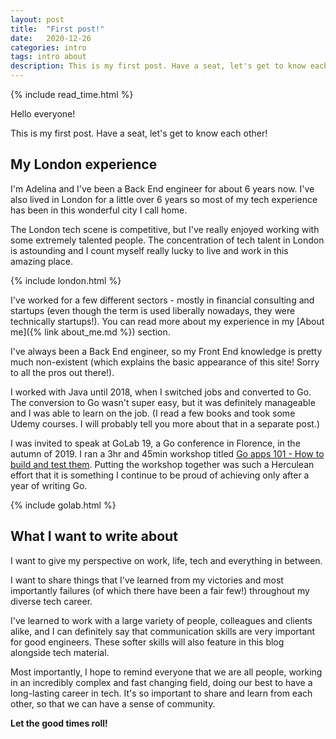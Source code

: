 ```yaml
---
layout: post
title:  "First post!"
date:   2020-12-26
categories: intro
tags: intro about
description: This is my first post. Have a seat, let's get to know each other!
---
```


{% include read_time.html %}

Hello everyone! 

This is my first post. Have a seat, let's get to know each other!

## My London experience

I'm Adelina and I've been a Back End engineer for about 6 years now. I've also lived in London for a little over 6 years so most of my tech experience has been in this wonderful city I call home. 

The London tech scene is competitive, but I've really enjoyed working with some extremely talented people. The concentration of tech talent in London is astounding and I count myself really lucky to live and work in this amazing place. 

<div> {% include london.html %}</div>

I've worked for a few different sectors - mostly in financial consulting and startups (even though the term is used liberally nowadays, they were technically startups!). You can read more about my experience in my [About me]({% link about_me.md %}) section.


I've always been a Back End engineer, so my Front End knowledge is pretty much non-existent (which explains the basic appearance of this site! Sorry to all the pros out there!). 

I worked with Java until 2018, when I switched jobs and converted to Go. 
The conversion to Go wasn't super easy, but it was definitely manageable and I was able to learn on the job. 
(I read a few books and took some Udemy courses. I will probably tell you more about that in a separate post.)

I was invited to speak at GoLab 19, a Go conference in Florence, in the autumn of 2019. I ran a 3hr and 45min workshop titled [Go apps 101 - How to build and test them](https://talks.godoc.org/github.com/addetz/go_apps_101_slides/golab19.slide#1).
Putting the workshop together was such a Herculean effort that it is something I continue to be proud of achieving only after a year of writing Go.

<div> {% include golab.html %}</div>


## What I want to write about

I want to give my perspective on work, life, tech and everything in between. 

I want to share things that I've learned from my victories and most importantly failures (of which there have been a fair few!) throughout my diverse tech career. 

I've learned to work with a large variety of people, colleagues and clients alike, and I can definitely say that communication skills are very important for good engineers. These softer skills will also feature in this blog alongside tech material. 

Most importantly, I hope to remind everyone that we are all people, working in an incredibly complex and fast changing field, doing our best to have a long-lasting career in tech. It's so important to share and learn from each other, so that we can have a sense of community.

**Let the good times roll!**